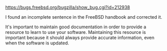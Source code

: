 https://bugs.freebsd.org/bugzilla/show_bug.cgi?id=212938

I found an incomplete sentence in the FreeBSD handbook and corrected it. 

It's important to maintain good documentation in order to provide a resource to learn to use your software. Maintaining this resource is important because it should always provide accurate information, even when the software is updated.